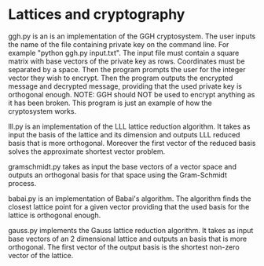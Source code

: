 # Lattices and cryptography

ggh.py is an is an implementation of the GGH cryptosystem. 
The user inputs the name of the file containing private key on the command line. For example
"python ggh.py input.txt". The input file must contain a square matrix with base vectors of the private key as rows.
Coordinates must be separated by a space. Then the program prompts the user for the integer vector they wish to encrypt.
Then the program outputs the encrypted message and decrypted message, providing that the used private key is orthogonal enough.
NOTE: GGH should NOT be used to encrypt anything as it has been broken. 
This program is just an example of how the cryptosystem works.

lll.py is an implementation of the LLL lattice reduction algorithm. It takes as input the basis of the lattice and its dimension
and outputs LLL reduced basis that is more orthogonal. Moreover the first vector of the reduced basis solves the approximate shortest vector problem.

gramschmidt.py takes as input the base vectors of a vector space and outputs an orthogonal basis for that space using the Gram-Schmidt process.

babai.py is an implementation of Babai's algorithm. The algorithm finds the closest lattice point for a given vector
providing that the used basis for the lattice is orthogonal enough.

gauss.py implements the Gauss lattice reduction algorithm. It takes as input base vectors of an 2 dimensional lattice and outputs an basis that is more orthogonal. The first vector of the output basis is the shortest non-zero vector of the lattice.


